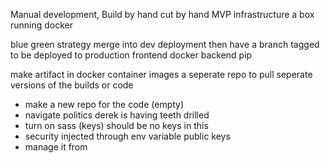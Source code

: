 Manual development, Build by hand
cut by hand MVP infrastructure
a box running docker 

blue green strategy
merge into dev deployment
then have a branch tagged to be deployed to production
frontend docker
backend pip

make artifact in docker container images
a seperate repo to pull seperate versions of the builds or code

- make a new repo for the code (empty)
- navigate politics derek is having teeth drilled
- turn on sass (keys) should be no keys in this
- security injected through env variable public keys
- manage it from 